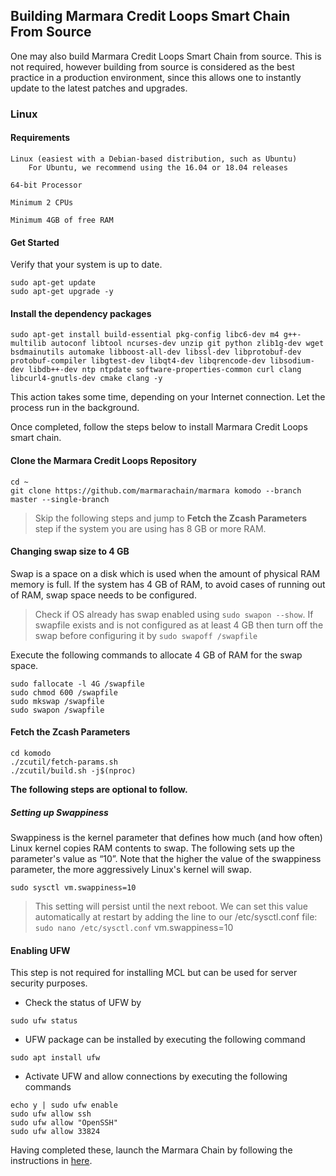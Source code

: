 ## Building Marmara Credit Loops Smart Chain From Source

One may also build Marmara Credit Loops Smart Chain from source. This is not required, however building from source is considered as the best practice in a production environment, since this allows one to instantly update to the latest patches and upgrades.

### Linux

#### Requirements

    Linux (easiest with a Debian-based distribution, such as Ubuntu)
        For Ubuntu, we recommend using the 16.04 or 18.04 releases

    64-bit Processor

    Minimum 2 CPUs

    Minimum 4GB of free RAM

#### Get Started
Verify that your system is up to date.
```	
sudo apt-get update
sudo apt-get upgrade -y
```

#### Install the dependency packages

```	
sudo apt-get install build-essential pkg-config libc6-dev m4 g++-multilib autoconf libtool ncurses-dev unzip git python zlib1g-dev wget bsdmainutils automake libboost-all-dev libssl-dev libprotobuf-dev protobuf-compiler libgtest-dev libqt4-dev libqrencode-dev libsodium-dev libdb++-dev ntp ntpdate software-properties-common curl clang libcurl4-gnutls-dev cmake clang -y
```
This action takes some time, depending on your Internet connection. Let the process run in the background.

Once completed, follow the steps below to install Marmara Credit Loops smart chain.

#### Clone the Marmara Credit Loops Repository
```	
cd ~
git clone https://github.com/marmarachain/marmara komodo --branch master --single-branch
```
>Skip the following steps and jump to **__Fetch the Zcash Parameters__** step if the system you are using has 8 GB or more RAM.

#### Changing swap size to 4 GB
Swap is a space on a disk which is used when the amount of physical RAM memory is full. 
If the system has 4 GB of RAM, to avoid cases of running out of RAM, swap space needs to be configured.

>Check if OS already has swap enabled using ``` sudo swapon --show ```. 
If swapfile exists and is not configured as at least 4 GB then turn off the swap before configuring it by ```sudo swapoff /swapfile ```

Execute the following commands to allocate 4 GB of RAM for the swap space. 
```
sudo fallocate -l 4G /swapfile
sudo chmod 600 /swapfile 
sudo mkswap /swapfile 
sudo swapon /swapfile
```
#### Fetch the Zcash Parameters
```
cd komodo
./zcutil/fetch-params.sh
./zcutil/build.sh -j$(nproc)
```
**The following steps are optional to follow.**

##### Setting up Swappiness
Swappiness is the kernel parameter that defines how much (and how often) Linux kernel copies RAM contents to swap. 
The following sets up the parameter's value as “10”. Note that the higher the value of the swappiness parameter, the more aggressively Linux's kernel will swap.
```
sudo sysctl vm.swappiness=10 
```
>This setting will persist until the next reboot. We can set this value automatically at restart by adding the line to our /etc/sysctl.conf file:
>```sudo nano /etc/sysctl.conf``` vm.swappiness=10

#### Enabling UFW
This step is not required for installing MCL but can be used for server security purposes.

- Check the status of UFW by
```
sudo ufw status
```
- UFW package can be installed by executing the following command
```	
sudo apt install ufw
```
- Activate UFW and allow connections by executing the following commands
```
echo y | sudo ufw enable
sudo ufw allow ssh
sudo ufw allow "OpenSSH"
sudo ufw allow 33824
```
Having completed these, launch the Marmara Chain by following the instructions in [here](https://github.com/marmarachain/marmara/wiki/Marmara-Credit-Loops#getting-started-with-marmara).